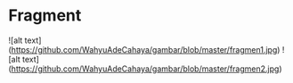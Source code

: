 # Fragment

![alt text] (https://github.com/WahyuAdeCahaya/gambar/blob/master/fragmen1.jpg)
![alt text] (https://github.com/WahyuAdeCahaya/gambar/blob/master/fragmen2.jpg)
